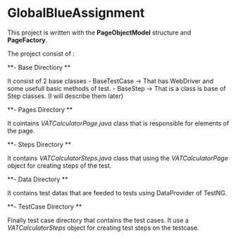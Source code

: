# GlobalBlueAssignment

This project is written with the **PageObjectModel** structure and **PageFactory**.

The project consist of : 

**- Base Directiory **

It consist of 2 base classes 
	 - BaseTestCase -> That has WebDriver and some usefull basic methods of test.
	 - BaseStep -> That is a class is base of Step classes. (I will describe them later)
	 
	 
**- Pages Directory **

It cointains *VATCalculatorPage.java* class that is responsible for elements of the page.
	
	
**- Steps Directory **

It contains *VATCalculatorSteps.java* class that using the *VATCalculatorPage* object for creating steps of the test. 
	
**- Data Directory ** 

It contains test datas that are feeded to tests using DataProvider of TestNG. 
	
**- TestCase Directory **

Finally test case directory that contains the test cases. 
It use a *VATCalculatorSteps* object for creating test steps on the testcase.
